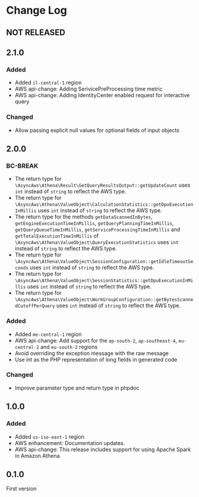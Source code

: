 # Change Log

## NOT RELEASED

## 2.1.0

### Added

- Added `il-central-1` region
- AWS api-change: Adding SerivicePreProcessing time metric
- AWS api-change: Adding IdentityCenter enabled request for interactive query

### Changed

- Allow passing explicit null values for optional fields of input objects

## 2.0.0

### BC-BREAK

- The return type for `\AsyncAws\Athena\Result\GetQueryResultsOutput::getUpdateCount` uses `int` instead of `string` to reflect the AWS type.
- The return type for `\AsyncAws\Athena\ValueObject\CalculationStatistics::getDpuExecutionInMillis` uses `int` instead of `string` to reflect the AWS type.
- The return type for the methods `getDataScannedInBytes`, `getEngineExecutionTimeInMillis`, `getQueryPlanningTimeInMillis`, `getQueryQueueTimeInMillis`, `getServiceProcessingTimeInMillis` and `getTotalExecutionTimeInMillis` of `\AsyncAws\Athena\ValueObject\QueryExecutionStatistics` uses `int` instead of `string` to reflect the AWS type.
- The return type for `\AsyncAws\Athena\ValueObject\SessionConfiguration::getIdleTimeoutSeconds` uses `int` instead of `string` to reflect the AWS type.
- The return type for `\AsyncAws\Athena\ValueObject\SessionStatistics::getDpuExecutionInMillis` uses `int` instead of `string` to reflect the AWS type.
- The return type for `\AsyncAws\Athena\ValueObject\WorkGroupConfiguration::getBytesScannedCutoffPerQuery` uses `int` instead of `string` to reflect the AWS type.

### Added

- Added `me-central-1` region
- AWS api-change: Add support for the `ap-south-2`, `ap-southeast-4`, `eu-central-2` and `eu-south-2` regions
- Avoid overriding the exception message with the raw message
- Use int as the PHP representation of long fields in generated code

### Changed

- Improve parameter type and return type in phpdoc

## 1.0.0

### Added

- Added `us-iso-east-1` region
- AWS enhancement: Documentation updates.
- AWS api-change: This release includes support for using Apache Spark in Amazon Athena.

## 0.1.0

First version
